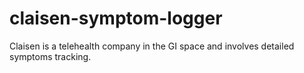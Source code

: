 # claisen-symptom-logger
Claisen is a telehealth company in the GI space and involves detailed symptoms tracking.
